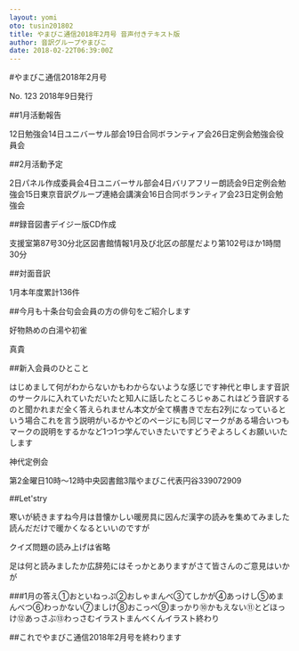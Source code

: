 ```yaml
---
layout: yomi
oto: tusin201802
title: やまびこ通信2018年2月号 音声付きテキスト版
author: 音訳グループやまびこ
date: 2018-02-22T06:39:00Z
---
```


#<!--
--><span data-dur="1.15152" data-begin="0">やまびこ通信</span><!--
--><span data-dur="1.29546" data-begin="1.15152">2018年</span><!--
--><span data-dur="2.28865" data-begin="2.44698">2月号</span>

<!--
--><span data-dur="2.05835" data-begin="4.735627">No. 123</span>

<!--
--><span data-dur="1.66971" data-begin="6.793969">2018年</span><!--
--><span data-dur="0.56137" data-begin="8.463673">2月</span><!--
--><span data-dur="0.61895" data-begin="9.02504">9日</span><!--
--><span data-dur="1.65964" data-begin="9.643982">発行</span>

##<!--
--><span data-dur="0.52803" data-begin="11.303619">1月</span><!--
--><span data-dur="0.63559" data-begin="11.831643">活動</span><!--
--><span data-dur="1.5743" data-begin="12.467227">報告</span>

<!--
--><span data-dur="1.27117" data-begin="14.04152">12日</span><!--
--><span data-dur="0.95827" data-begin="15.312688">定例会</span><!--
--><span data-dur="1.92631" data-begin="16.270954">勉強会</span><!--
--><span data-dur="1.11472" data-begin="18.197263">14日</span><!--
--><span data-dur="0.86049" data-begin="19.311979">ユニバーサル</span><!--
--><span data-dur="1.40911" data-begin="20.172463">部会</span><!--
--><span data-dur="1.34836" data-begin="21.581564">19日</span><!--
--><span data-dur="0.57692" data-begin="22.92992">合同</span><!--
--><span data-dur="0.67356" data-begin="23.506835">ボランティア</span><!--
--><span data-dur="1.24298" data-begin="24.180385">会</span><!--
--><span data-dur="1.55474" data-begin="25.423365">26日</span><!--
--><span data-dur="0.98761" data-begin="26.978102">定例会</span><!--
--><span data-dur="1.05605" data-begin="27.965702">勉強会</span><!--
--><span data-dur="1.93609" data-begin="29.021749">役員会</span>

##<!--
--><span data-dur="0.5867" data-begin="30.957836">2月</span><!--
--><span data-dur="0.51825" data-begin="31.544529">活動</span><!--
--><span data-dur="1.44718" data-begin="32.062775">予定</span>

<!--
--><span data-dur="0.90938" data-begin="33.509951">2日</span><!--
--><span data-dur="0.70404" data-begin="34.419325">周年</span><!--
--><span data-dur="0.53781" data-begin="35.123357">パネル</span><!--
--><span data-dur="0.5867" data-begin="35.661159">作成</span><!--
--><span data-dur="1.60363" data-begin="36.247852">委員会</span><!--
--><span data-dur="0.86049" data-begin="37.85148">4日</span><!--
--><span data-dur="0.92894" data-begin="38.711963">ユニバーサル</span><!--
--><span data-dur="1.32984" data-begin="39.640893">部会</span><!--
--><span data-dur="0.8996" data-begin="40.970731">4日</span><!--
--><span data-dur="0.88982" data-begin="41.870327">バリアフリー</span><!--
--><span data-dur="1.6623" data-begin="42.760145">朗読会</span><!--
--><span data-dur="1.02882" data-begin="44.422442">9日</span><!--
--><span data-dur="0.97572" data-begin="45.45126">定例会</span><!--
--><span data-dur="1.91654" data-begin="46.426976">勉強会</span><!--
--><span data-dur="1.25588" data-begin="48.343507">15日</span><!--
--><span data-dur="0.54333" data-begin="49.599378">東京</span><!--
--><span data-dur="0.52803" data-begin="50.142699">音訳</span><!--
--><span data-dur="0.65514" data-begin="50.670723">グループ</span><!--
--><span data-dur="1.0365" data-begin="51.325863">連絡会</span><!--
--><span data-dur="1.76986" data-begin="52.362354">講演会</span><!--
--><span data-dur="1.44718" data-begin="54.132212">16日</span><!--
--><span data-dur="0.59648" data-begin="55.579388">合同</span><!--
--><span data-dur="0.66492" data-begin="56.175859">ボランティア</span><!--
--><span data-dur="1.23206" data-begin="56.840778">会</span><!--
--><span data-dur="1.59698" data-begin="58.072833">23日</span><!--
--><span data-dur="0.94537" data-begin="59.669809">定例会</span><!--
--><span data-dur="1.99476" data-begin="60.61517">勉強会</span>

##<!--
--><span data-dur="0.72359" data-begin="62.609926">録音</span><!--
--><span data-dur="0.52803" data-begin="63.333514">図書</span><!--
--><span data-dur="0.8996" data-begin="63.861538">デイジー版</span><!--
--><span data-dur="0.52803" data-begin="64.761134">CD</span><!--
--><span data-dur="1.63297" data-begin="65.289158">作成</span>

<!--
--><span data-dur="0.78226" data-begin="66.92212">支援室</span><!--
--><span data-dur="0.57692" data-begin="67.704377">だより</span><!--
--><span data-dur="1.82853" data-begin="68.281292">第87号</span><!--
--><span data-dur="1.95565" data-begin="70.109819">30分</span><!--
--><span data-dur="0.61603" data-begin="72.065462">北区</span><!--
--><span data-dur="0.61603" data-begin="72.68149">図書館</span><!--
--><span data-dur="0.72359" data-begin="73.297518">情報</span><!--
--><span data-dur="1.06583" data-begin="74.021106">1月</span><!--
--><span data-dur="0.60625" data-begin="75.086931">及び</span><!--
--><span data-dur="0.39113" data-begin="75.693181">北区</span><!--
--><span data-dur="0.12712" data-begin="76.08431">の</span><!--
--><span data-dur="0.29335" data-begin="76.211426">部屋</span><!--
--><span data-dur="0.5867" data-begin="76.504773">だより</span><!--
--><span data-dur="1.07561" data-begin="77.091466">第102号</span><!--
--><span data-dur="0.6747" data-begin="78.16707">ほか</span><!--
--><span data-dur="0.71381" data-begin="78.841767">1時間</span><!--
--><span data-dur="1.91653" data-begin="79.555577">30分</span>

##<!--
--><span data-dur="0.47914" data-begin="81.472107">対面</span><!--
--><span data-dur="1.58408" data-begin="81.95124">音訳</span>

<!--
--><span data-dur="0.8996" data-begin="83.535311">1月</span><!--
--><span data-dur="1.23206" data-begin="84.434907">15件</span><!--
--><span data-dur="0.6747" data-begin="85.666963">本年度</span><!--
--><span data-dur="0.74315" data-begin="86.34166">累計</span><!--
--><span data-dur="2.46412" data-begin="87.084804">136件</span>

##<!--
--><span data-dur="0.72359" data-begin="89.548915">今月</span><!--
--><span data-dur="0.47914" data-begin="90.272503">も</span><!--
--><span data-dur="0.76271" data-begin="90.751636">十条台</span><!--
--><span data-dur="0.40091" data-begin="91.514337">句会</span><!--
--><span data-dur="0.49869" data-begin="91.915244">会員</span><!--
--><span data-dur="0.14668" data-begin="92.413933">の</span><!--
--><span data-dur="0.2249" data-begin="92.560606">方</span><!--
--><span data-dur="0.11734" data-begin="92.785505">の</span><!--
--><span data-dur="0.42047" data-begin="92.902844">俳句</span><!--
--><span data-dur="0.1369" data-begin="93.323307">を</span><!--
--><span data-dur="0.57692" data-begin="93.460202">ご紹介</span><!--
--><span data-dur="2.26855" data-begin="94.037117">します</span>

<!--
--><span data-dur="0.61603" data-begin="96.305663">好物</span><!--
--><span data-dur="0.29335" data-begin="96.921691">は</span><!--
--><span data-dur="0.43025" data-begin="97.215037">熱め</span><!--
--><span data-dur="0.12712" data-begin="97.645279">の</span><!--
--><span data-dur="0.39113" data-begin="97.772396">白湯</span><!--
--><span data-dur="0.32269" data-begin="98.163525">や</span><!--
--><span data-dur="1.70142" data-begin="98.486206">初雀</span>

<!--
--><span data-dur="1.44718" data-begin="100.187616">真貴</span>

##<!--
--><span data-dur="1.22228" data-begin="101.634792">新入会員</span><!--
--><span data-dur="0.12712" data-begin="102.857069">の</span><!--
--><span data-dur="1.4374" data-begin="102.984186">ひとこと</span>

<!--
--><span data-dur="2.249" data-begin="104.421584">はじめまして</span><!--
--><span data-dur="0.55736" data-begin="106.670574">まだ</span><!--
--><span data-dur="0.34224" data-begin="107.227932">何</span><!--
--><span data-dur="0.16623" data-begin="107.57017">が</span><!--
--><span data-dur="0.78226" data-begin="107.736399">わからないか</span><!--
--><span data-dur="0.28357" data-begin="108.518657">も</span><!--
--><span data-dur="0.6747" data-begin="108.802225">わからない</span><!--
--><span data-dur="0.42047" data-begin="109.476922">ような</span><!--
--><span data-dur="0.38136" data-begin="109.897385">感じ</span><!--
--><span data-dur="1.60363" data-begin="110.278736">です</span><!--
--><span data-dur="0.61603" data-begin="111.882364">神代</span><!--
--><span data-dur="0.18579" data-begin="112.498391">と</span><!--
--><span data-dur="1.92631" data-begin="112.684177">申します</span><!--
--><span data-dur="0.59648" data-begin="114.610486">音訳</span><!--
--><span data-dur="0.11734" data-begin="115.206958">の</span><!--
--><span data-dur="0.45958" data-begin="115.324296">サークル</span><!--
--><span data-dur="0.14668" data-begin="115.783872">に</span><!--
--><span data-dur="1.55474" data-begin="115.930546">入れていただいた</span><!--
--><span data-dur="0.2249" data-begin="117.485282">と</span><!--
--><span data-dur="0.41069" data-begin="117.710181">知人</span><!--
--><span data-dur="0.18579" data-begin="118.120866">に</span><!--
--><span data-dur="0.47914" data-begin="118.306652">話した</span><!--
--><span data-dur="0.84093" data-begin="118.785785">ところ</span><!--
--><span data-dur="0.82138" data-begin="119.626712">じゃあ</span><!--
--><span data-dur="0.33246" data-begin="120.448082">これ</span><!--
--><span data-dur="0.33246" data-begin="120.780541">は</span><!--
--><span data-dur="0.35202" data-begin="121.113001">どう</span><!--
--><span data-dur="0.42047" data-begin="121.465017">音訳</span><!--
--><span data-dur="1.17339" data-begin="121.88548">するの</span><!--
--><span data-dur="0.20535" data-begin="123.058866">と</span><!--
--><span data-dur="0.91916" data-begin="123.264209">聞かれ</span><!--
--><span data-dur="0.37158" data-begin="124.183361">まだ</span><!--
--><span data-dur="0.52803" data-begin="124.554933">全く</span><!--
--><span data-dur="1.7992" data-begin="125.082957">答えられません</span><!--
--><span data-dur="0.57692" data-begin="126.882149">本文</span><!--
--><span data-dur="0.12712" data-begin="127.459064">が</span><!--
--><span data-dur="0.46936" data-begin="127.586181">全て</span><!--
--><span data-dur="0.56714" data-begin="128.055535">横書き</span><!--
--><span data-dur="0.64537" data-begin="128.622672">で</span><!--
--><span data-dur="0.54759" data-begin="129.268034">左右</span><!--
--><span data-dur="0.42047" data-begin="129.815614">2列</span><!--
--><span data-dur="0.12712" data-begin="130.236078">に</span><!--
--><span data-dur="0.43025" data-begin="130.363195">なっている</span><!--
--><span data-dur="0.20535" data-begin="130.793436">と</span><!--
--><span data-dur="0.35202" data-begin="130.998779">いう</span><!--
--><span data-dur="0.9876" data-begin="131.350794">場合</span><!--
--><span data-dur="0.33246" data-begin="132.338394">これ</span><!--
--><span data-dur="0.16624" data-begin="132.670854">を</span><!--
--><span data-dur="0.18579" data-begin="132.837084">言う</span><!--
--><span data-dur="0.55736" data-begin="133.02287">説明</span><!--
--><span data-dur="0.11734" data-begin="133.580228">が</span><!--
--><span data-dur="0.38135" data-begin="133.697567">いるか</span><!--
--><span data-dur="0.6747" data-begin="134.078917">や</span><!--
--><span data-dur="0.4498" data-begin="134.753614">どの</span><!--
--><span data-dur="0.37158" data-begin="135.203412">ページ</span><!--
--><span data-dur="0.43025" data-begin="135.574984">にも</span><!--
--><span data-dur="0.46936" data-begin="136.005226">同じ</span><!--
--><span data-dur="0.39113" data-begin="136.47458">マーク</span><!--
--><span data-dur="0.11734" data-begin="136.865709">が</span><!--
--><span data-dur="0.2249" data-begin="136.983048">ある</span><!--
--><span data-dur="0.95827" data-begin="137.207947">場合</span><!--
--><span data-dur="0.91916" data-begin="138.166212">いつも</span><!--
--><span data-dur="0.4498" data-begin="139.085364">マーク</span><!--
--><span data-dur="0.09779" data-begin="139.535162">の</span><!--
--><span data-dur="0.55736" data-begin="139.632945">説明</span><!--
--><span data-dur="0.11734" data-begin="140.190303">を</span><!--
--><span data-dur="0.39113" data-begin="140.307642">するか</span><!--
--><span data-dur="0.78226" data-begin="140.69877">など</span><!--
--><span data-dur="0.43025" data-begin="141.481028">1つ</span><!--
--><span data-dur="0.42047" data-begin="141.911269">1つ</span><!--
--><span data-dur="0.49869" data-begin="142.331733">学んで</span><!--
--><span data-dur="0.41069" data-begin="142.830422">いきたい</span><!--
--><span data-dur="1.72097" data-begin="143.241107">です</span><!--
--><span data-dur="0.53781" data-begin="144.962073">どうぞ</span><!--
--><span data-dur="0.46936" data-begin="145.499875">よろしく</span><!--
--><span data-dur="0.43025" data-begin="145.969229">お願い</span><!--
--><span data-dur="2.44456" data-begin="146.399471">いたします</span>

<!--
--><span data-dur="0.6747" data-begin="148.844025">神代</span><!--
--><span data-dur="1.39829" data-begin="149.518722">寛子</span>

##<!--
--><span data-dur="0.95827" data-begin="150.917007">定例会</span>

<!--
--><span data-dur="0.68448" data-begin="151.875273">第2</span><!--
--><span data-dur="0.6747" data-begin="152.559748">第4</span><!--
--><span data-dur="0.8116" data-begin="153.234445">金曜日</span><!--
--><span data-dur="0.48892" data-begin="154.046037">10時</span><!--
--><span data-dur="0.27379" data-begin="154.534948">〜</span><!--
--><span data-dur="0.8996" data-begin="154.808738">12時</span><!--
--><span data-dur="0.53781" data-begin="155.708334">中央</span><!--
--><span data-dur="0.52803" data-begin="156.246136">図書館</span><!--
--><span data-dur="0.91916" data-begin="156.77416">3階</span><!--
--><span data-dur="0.60626" data-begin="157.693312">やまびこ</span><!--
--><span data-dur="0.76271" data-begin="158.299562">代表</span><!--
--><span data-dur="0.79204" data-begin="159.062263">円谷</span><!--
--><span data-dur="0.80182" data-begin="159.854298">3</span><!--
--><span data-dur="1.38851" data-begin="160.656112">3907</span><!--
--><span data-dur="2.425" data-begin="162.044619">2909</span>

##<!--
--><span data-dur="0.42047" data-begin="164.469617">Let's</span><!--
--><span data-dur="1.2125" data-begin="164.89008">try</span>

<!--
--><span data-dur="0.49869" data-begin="166.102579">寒い</span><!--
--><span data-dur="0.20535" data-begin="166.601268">日</span><!--
--><span data-dur="0.12712" data-begin="166.806611">が</span><!--
--><span data-dur="0.60625" data-begin="166.933728">続きます</span><!--
--><span data-dur="1.51563" data-begin="167.539977">ね</span><!--
--><span data-dur="0.62581" data-begin="169.055601">今月</span><!--
--><span data-dur="0.48892" data-begin="169.681407">は</span><!--
--><span data-dur="0.55736" data-begin="170.170318">昔</span><!--
--><span data-dur="0.68448" data-begin="170.727676">懐かしい</span><!--
--><span data-dur="0.60626" data-begin="171.412151">暖房具</span><!--
--><span data-dur="0.1369" data-begin="172.018401">に</span><!--
--><span data-dur="0.49869" data-begin="172.155296">因んだ</span><!--
--><span data-dur="0.34224" data-begin="172.653985">漢字</span><!--
--><span data-dur="0.12712" data-begin="172.996222">の</span><!--
--><span data-dur="0.34224" data-begin="173.123339">読み</span><!--
--><span data-dur="0.15646" data-begin="173.465577">を</span><!--
--><span data-dur="2.84547" data-begin="173.622028">集めてみました</span><!--
--><span data-dur="0.48892" data-begin="176.46749">読んだ</span><!--
--><span data-dur="0.25424" data-begin="176.9564">だけ</span><!--
--><span data-dur="0.15646" data-begin="177.210634">で</span><!--
--><span data-dur="0.59648" data-begin="177.367086">暖かく</span><!--
--><span data-dur="0.45958" data-begin="177.963557">なると</span><!--
--><span data-dur="2.57168" data-begin="178.423133">いいのですが</span>

<!--
--><span data-dur="0.41069" data-begin="180.994804">クイズ</span><!--
--><span data-dur="0.14668" data-begin="181.405489">の</span><!--
--><span data-dur="0.46936" data-begin="181.552163">問題</span><!--
--><span data-dur="0.1369" data-begin="182.021517">の</span><!--
--><span data-dur="0.53781" data-begin="182.158412">読み上げ</span><!--
--><span data-dur="0.1369" data-begin="182.696214">は</span><!--
--><span data-dur="2.48367" data-begin="182.833109">省略</span>

<!--
--><span data-dur="0.5867" data-begin="185.316776">足</span><!--
--><span data-dur="0.48892" data-begin="185.903469">下</span><!--
--><span data-dur="0.32269" data-begin="186.39238">は</span><!--
--><span data-dur="0.40091" data-begin="186.715061">何</span><!--
--><span data-dur="0.16623" data-begin="187.115968">と</span><!--
--><span data-dur="1.54496" data-begin="187.282198">読みましたか</span><!--
--><span data-dur="0.62581" data-begin="188.827156">広辞苑</span><!--
--><span data-dur="0.4498" data-begin="189.452962">には</span><!--
--><span data-dur="0.56714" data-begin="189.90276">そっか</span><!--
--><span data-dur="0.10757" data-begin="190.469897">と</span><!--
--><span data-dur="1.13428" data-begin="190.577457">ありますが</span><!--
--><span data-dur="0.79204" data-begin="191.711731">さて</span><!--
--><span data-dur="0.60625" data-begin="192.503766">皆さん</span><!--
--><span data-dur="0.15646" data-begin="193.110016">の</span><!--
--><span data-dur="0.47914" data-begin="193.266467">ご意見</span><!--
--><span data-dur="0.10757" data-begin="193.7456">は</span><!--
--><span data-dur="2.25877" data-begin="193.85316">いかが</span>

###<!--
--><span data-dur="0.60625" data-begin="196.111928">1月</span><!--
--><span data-dur="0.15646" data-begin="196.718178">の</span><!--
--><span data-dur="1.42762" data-begin="196.874629">答え</span><!--
--><span data-dur="0.8996" data-begin="198.302249">①</span><!--
--><span data-dur="1.91654" data-begin="199.201845">おといねっぷ</span><!--
--><span data-dur="0.68448" data-begin="201.118376">②</span><!--
--><span data-dur="1.70142" data-begin="201.802851">おしゃまんべ</span><!--
--><span data-dur="0.85071" data-begin="203.504261">③</span><!--
--><span data-dur="1.61341" data-begin="204.354966">てしかが</span><!--
--><span data-dur="0.83115" data-begin="205.968372">④</span><!--
--><span data-dur="1.72097" data-begin="206.79952">あっけし</span><!--
--><span data-dur="0.68448" data-begin="208.520486">⑤</span><!--
--><span data-dur="1.85787" data-begin="209.204961">めまんべつ</span><!--
--><span data-dur="0.86049" data-begin="211.062823">⑥</span><!--
--><span data-dur="1.70142" data-begin="211.923306">わっかない</span><!--
--><span data-dur="0.76271" data-begin="213.624716">⑦</span><!--
--><span data-dur="1.55474" data-begin="214.387417">ましけ</span><!--
--><span data-dur="0.90938" data-begin="215.942153">⑧</span><!--
--><span data-dur="1.73075" data-begin="216.851527">おこっぺ</span><!--
--><span data-dur="0.8996" data-begin="218.582272">⑨</span><!--
--><span data-dur="1.59385" data-begin="219.481868">まっかり</span><!--
--><span data-dur="0.85071" data-begin="221.075717">⑩</span><!--
--><span data-dur="1.68186" data-begin="221.926422">かもえない</span><!--
--><span data-dur="1.16361" data-begin="223.608276">⑪</span><!--
--><span data-dur="1.74053" data-begin="224.771884">とどほっけ</span><!--
--><span data-dur="0.98761" data-begin="226.512406">⑫</span><!--
--><span data-dur="1.74053" data-begin="227.500006">あっさぶ</span><!--
--><span data-dur="1.13428" data-begin="229.240529">⑬</span><!--
--><span data-dur="1.78942" data-begin="230.374802">わっさむ</span><!--
--><span data-dur="1.68186" data-begin="232.164216">イラスト</span><!--
--><span data-dur="1.76986" data-begin="233.846069">まんべくん</span><!--
--><span data-dur="0.68448" data-begin="235.615927">イラスト</span><!--
--><span data-dur="1.46674" data-begin="236.300402">終わり</span>

##<!--
--><span data-dur="0.30313" data-begin="237.767135">これ</span><!--
--><span data-dur="0.34224" data-begin="238.070259">で</span><!--
--><span data-dur="0.59648" data-begin="238.412497">やまびこ</span><!--
--><span data-dur="0.56714" data-begin="239.008968">通信</span><!--
--><span data-dur="1.22228" data-begin="239.576105">2018年</span><!--
--><span data-dur="0.59648" data-begin="240.798382">2月号</span><!--
--><span data-dur="0.25424" data-begin="241.394853">を</span><!--
--><span data-dur="3.66692" data-begin="241.649087">終わります</span><!--
-->


